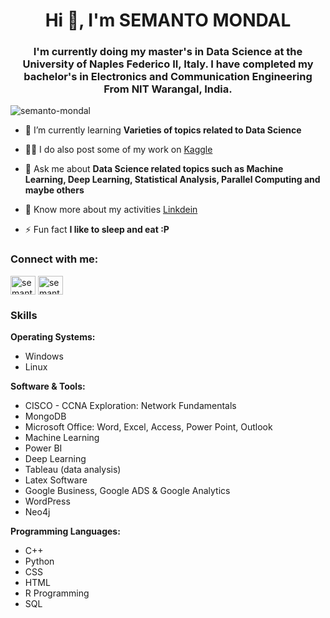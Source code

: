 <h1 align="center">Hi 👋, I'm SEMANTO MONDAL</h1>
<h3 align="center">I'm currently doing my master's in Data Science at the University of Naples Federico II, Italy. I have completed my bachelor's in Electronics and Communication Engineering From NIT Warangal, India.</h3>
<p align="left"> <img src="https://komarev.com/ghpvc/?username=semanto-mondal&label=Profile%20views&color=0e75b6&style=flat" alt="semanto-mondal" /> </p>

- 🌱 I’m currently learning **Varieties of topics related to Data Science**

- 👨‍💻 I do also post some of my work on [Kaggle](https://www.kaggle.com/semanto117119)

- 💬 Ask me about **Data Science related topics such as Machine Learning, Deep Learning, Statistical Analysis, Parallel Computing and maybe others**

- 📄 Know more about my activities [Linkdein](https://www.linkedin.com/in/semanto-mondal/)

- ⚡ Fun fact **I like to sleep and eat :P**

<h3 align="left">Connect with me:</h3>
<p align="left">
<a href="https://linkedin.com/in/semanto-mondal/" target="blank"><img align="center" src="https://raw.githubusercontent.com/rahuldkjain/github-profile-readme-generator/master/src/images/icons/Social/linked-in-alt.svg" alt="semanto mondal" height="30" width="40" /></a>
<a href="https://www.kaggle.com/semanto117119" target="blank"><img align="center" src="https://raw.githubusercontent.com/rahuldkjain/github-profile-readme-generator/master/src/images/icons/Social/kaggle.svg" alt="semanto" height="30" width="40" /></a>
</p>

<h3 align="left">Skills</h3>
<b>Operating Systems:</b>

<ul> <li>Windows</li> <li>Linux</li> </ul>
<b>Software & Tools:</b>

<ul> <li>CISCO - CCNA Exploration: Network Fundamentals</li> <li>MongoDB</li> <li>Microsoft Office: Word, Excel, Access, Power Point, Outlook</li> <li>Machine Learning</li> <li>Power BI</li> <li>Deep Learning</li> <li>Tableau (data analysis)</li> <li>Latex Software</li> <li>Google Business, Google ADS & Google Analytics</li> <li>WordPress</li> <li> Neo4j </li> </ul>
<b>Programming Languages:</b>

<ul> <li>C++</li> <li>Python</li> <li>CSS</li> <li>HTML</li> <li>R Programming</li> <li>SQL</li> </ul>
